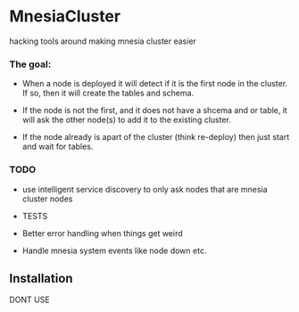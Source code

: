 # MnesiaCluster

hacking tools around making mnesia cluster easier

### The goal:

* When a node is deployed it will detect if it is the first node in the cluster.  If so, then it will create the tables and schema.

* If the node is not the first, and it does not have a shcema and or table, it will ask the other node(s) to add it to the existing cluster.

* If the node already is apart of the cluster (think re-deploy) then just start and wait for tables.


### TODO

* use intelligent service discovery to only ask nodes that are mnesia cluster nodes

* TESTS

* Better error handling when things get weird

* Handle mnesia system events like node down etc.


## Installation

DONT USE
